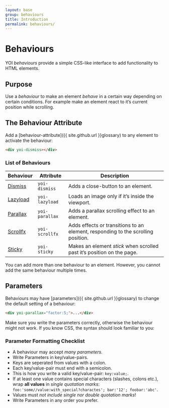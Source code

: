 ```yaml
---
layout: base
group: behaviours
title: Introduction
permalink: behaviours/
---
```


# Behaviours

<p class="intro">YOI <i>behaviours</i> provide a simple CSS-like interface to add functionality to HTML elements.</p>

## Purpose

Use a *behaviour* to make an element *behave* in a certain way depending on certain conditions. For example make an element react to it’s current position while scrolling.

## The Behaviour Attribute

Add a [behaviour-attribute]({{ site.github.url }}glossary) to any element to activate the behaviour:

```html
<div yoi-dismiss></div>
```

### List of Behaviours

| Behaviour                            | Attribute      | Description                                                                      |
| ------------------------------------ | -------------- | -------------------------------------------------------------------------------- |
| [Dismiss](behaviours/dismiss.html)   | `yoi-dismiss`  | Adds a close-button to an element.                                               |
| [Lazyload](behaviours/lazyload.html) | `yoi-lazyload` | Loads an image only if it’s inside the viewport.                                 |
| [Parallax](behaviours/parallax.html) | `yoi-parallax` | Adds a parallax scrolling effect to an element.                                  |
| [Scrollfx](behaviours/scrollfx.html) | `yoi-scrollfx` | Adds effects or transitions to an element, responding to the scrolling position. |
| [Sticky](behaviours/sticky.html)     | `yoi-sticky`   | Makes an element *stick* when scrolled past it’s position on the page.           |

<p class="hint hint--negative">You can add more than one behaviour to an element. However, you cannot add the same behaviour multiple times.</p>

## Parameters

Behaviours may have [parameters]({{ site.github.url }}glossary) to change the default setting of a behaviour:

```html
<div yoi-parallax="factor:5;">...</div>
```

<p class="hint hint--primary">Make sure you write the parameters correctly, otherwise the behaviour might not work. If you know CSS, the syntax should look familiar to you:</p>

### Parameter Formatting Checklist

* A behaviour may accept _many parameters_.
* Write Parameters in key/value-pairs.
* Keys are seperated from values with a colon.
* Each key/value-pair must end with a semicolon.
* This is how you write a valid key/value-pair: `key:value;`.
* If at least one value contains special characters (slashes, colons etc.), wrap **all values** in _single quotation marks_: `foo:'some//value:with_special?charactes'; bar:'12'; foobar:'abc'`. 
* Values must _not include single nor double quotation marks_!
* Write Parameters in any order you prefer.